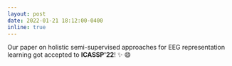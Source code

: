 ```yaml
---
layout: post
date: 2022-01-21 18:12:00-0400
inline: true
---
```


Our paper on holistic semi-supervised approaches for EEG representation learning got accepted to **ICASSP'22**! :sparkles: :smile:
